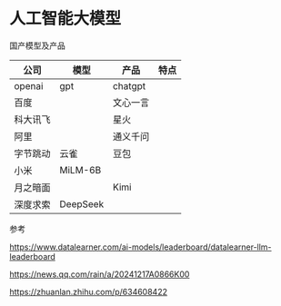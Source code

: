 # 人工智能大模型



国产模型及产品

| 公司     | 模型     | 产品     | 特点 |
| -------- | -------- | -------- | ---- |
| openai   | gpt      | chatgpt  |      |
| 百度     |          | 文心一言 |      |
| 科大讯飞 |          | 星火     |      |
| 阿里     |          | 通义千问 |      |
| 字节跳动 | 云雀     | 豆包     |      |
| 小米     | MiLM-6B  |          |      |
| 月之暗面 |          | Kimi     |      |
| 深度求索 | DeepSeek |          |      |





参考

https://www.datalearner.com/ai-models/leaderboard/datalearner-llm-leaderboard

https://news.qq.com/rain/a/20241217A0866K00

https://zhuanlan.zhihu.com/p/634608422
